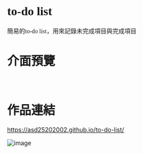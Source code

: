 <h1><font face="標楷體">to-do list</font></h1>
<font face="微軟正黑體">簡易的to-do list，用來記錄未完成項目與完成項目</font>
&emsp;
&emsp;
<h1><font face="標楷體">介面預覽</font></h1>

&emsp;
&emsp;
<h1><font face="標楷體">作品連結</font></h1>
<a href="https://asd25202002.github.io/to-do-list/">https://asd25202002.github.io/to-do-list/</a>

![image]()